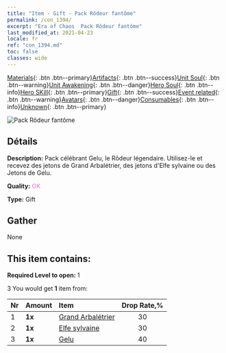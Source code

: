 ```yaml
---
title: "Item - Gift - Pack Rôdeur fantôme"
permalink: /con_1394/
excerpt: "Era of Chaos  Pack Rôdeur fantôme"
last_modified_at: 2021-04-23
locale: fr
ref: "con_1394.md"
toc: false
classes: wide
---
```

 [Materials](/ItemsFR/){: .btn .btn--primary}[Artifacts](/ItemsFR/Artifacts/){: .btn .btn--success}[Unit Soul](/ItemsFR/UnitSoul/){: .btn .btn--warning}[Unit Awakening](/ItemsFR/UnitAwakening/){: .btn .btn--danger}[Hero Soul](/ItemsFR/HeroSoul/){: .btn .btn--info}[Hero SKill](/ItemsFR/HeroSkill/){: .btn .btn--primary}[Gift](/ItemsFR/Gift/){: .btn .btn--success}[Event related](/ItemsFR/Events/){: .btn .btn--warning}[Avatars](/ItemsFR/Avatars/){: .btn .btn--danger}[Consumables](/ItemsFR/Consumables/){: .btn .btn--info}[Unknown](/ItemsFR/Unknown/){: .btn .btn--primary}

 ![Pack Rôdeur fantôme](/images/t/i_907008.png)

## Détails
 **Description:** Pack célébrant Gelu, le Rôdeur légendaire. Utilisez-le et recevez des jetons de Grand Arbalétrier, des jetons d'Elfe sylvaine ou des Jetons de Gelu.

 **Quality:** <span style="color: #DA70D6">OK</span>

 **Type:** Gift

## Gather

  None

## This item contains:

 **Required Level to open:** 1

 3 You would get **1** item  from:

  | Nr | Amount |     Item    | Drop Rate,% |
  |:---|:-------|:------------|:---------:|
  | 1 |  **1x** | [Grand Arbalétrier](/ItemsFR/unt_191/) | 30 | 
  | 2 |  **1x** | [Elfe sylvaine](/ItemsFR/unt_201/) | 30 | 
  | 3 |  **1x** | [Gelu](/ItemsFR/her_366/) | 40 | 

